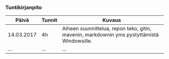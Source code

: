
### Tuntikirjanpito
Päivä | Tunnit | Kuvaus
--------------- | ----- | ------
14.03.2017 | 4h | Aiheen suunnittelua, repon teko, gitin, mavenin, markdownin yms pystyttämistä Windowsille.
... | ... | ...